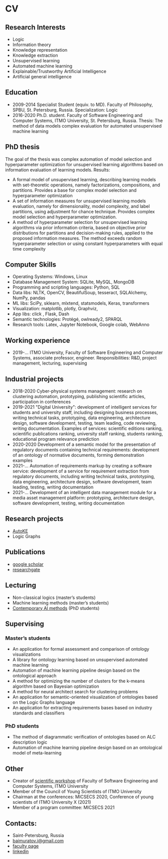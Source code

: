 # CV

## Research Interests
- Logic
- Information theory
- Knowledge representation
- Knowledge extraction
- Unsupervised learning
- Automated machine learning
- Explainable/Trustworthy Artificial Intelligence
- Artificial general intelligence

## Education
- 2009-2014	Specialist Student (equiv. to MD). Faculty of Philosophy, SPBU, St. Petersburg, Russia. Specialization: Logic
- 2016-2020 Ph.D. student. Faculty of Software Engineering and Computer Systems, ITMO University, St. Petersburg, Russia. Thesis: The method of data models complex evaluation for automated unsupervised machine learning

## PhD thesis
The goal of the thesis was complex automation of model selection and hyperparameter optimization for unsupervised learning algorithms based on information evaluation of learning models. Results:
-	A formal model of unsupervised learning, describing learning models with set-theoretic operations, namely factorizations, compositions, and partitions. Provides a base for complex model selection and hyperparameter optimization
-	A set of information measures for unsupervised learning models evaluation, namely for dimensionality, model complexity, and label partitions, using adjustment for chance technique. Provides complex model selection and hyperparameter optimization.
-	A method of hyperparameter selection for unsupervised learning algorithms via prior information criteria, based on objective prior distributions for partitions and decision-making rules, applied to the proposed information measures. The method exceeds random hyperparameter selection or using constant hyperparameters with equal time complexity

## Computer Skills
-	Operating Systems: Windows, Linux
-	Database Management System: SQLite, MySQL, MongoDB
-	Programming and scripting languages: Python, SQL
-	Data libs: NLTK, OpenCV, BeautifulSoup, tesseract, SQLAlchemy, NumPy, pandas
-	ML libs: SciPy, sklearn, mlxtend, statsmodels, Keras, transformers
-	Visualization: matplotlib, plotly, Graphviz, 
-	App libs: click , Flask, Dash
-	Semantic technologies: Protégé, owlready2, SPARQL
-	Research tools: Latex, Jupyter Notebook, Google colab, WebAnno

## Working experience
- 2019-…  ITMO University, Faculty of Software Engineering and Computer Systems, associate professor, engineer. Responsibilities: R&D, project management, lecturing, supervising

## Industrial projects
- 2018-2020 Cyber-physical systems management: research on clustering automation, prototyping, publishing scientific articles, participation in conferences
- 2019-2021 "Digital University": development of intelligent services for students and university staff, including designing business processes, writing technical tasks, prototyping, data engineering, architecture design, software development, testing, team leading, code reviewing, writing documentation. Examples of services: scientific editions ranking, scientific publications ranking, university staff ranking, students ranking, educational program relevance prediction
- 2020-2020 Development of a semantic model for the presentation of regulatory documents containing technical requirements: development of an ontology of normative documents, forming demonstration examples
- 2021-…  Automation of requirements markup by creating a software service: development of a service for requirement extraction from regulatory documents, including writing technical tasks, prototyping, data engineering, architecture design, software development, team leading, testing, writing documentation
- 2021-…  Development of an intelligent data management module for a media asset management platform: prototyping, architecture design, software development, testing, writing documentation

## Research projects
- [AutoKE](https://ldrbmrtv.github.io/AutoKE/)
- Logic Graphs

## Publications

- [google scholar](https://scholar.google.se/citations?user=aG08GegAAAAJ)
- [researchgate](https://www.researchgate.net/profile/Ildar-Baimuratov)

## Lecturing
-	Non-classical logics (master’s students)
-	Machine learning methods (master’s students)
-	[Contemporary AI methods](https://www.youtube.com/channel/UCIsw-78RXEm3LYSl4Ry0-WQ) (PhD students)

## Supervising

### Master’s students
-	An application for formal assessment and comparison of ontology visualizations
-	A library for ontology learning based on unsupervised automated machine learning
-	Automation of machine learning pipeline design based on the ontological approach
-	A method for optimizing the number of clusters for the k-means algorithm based on Bayesian optimization
-	A method for neural architect search for clustering problems
-	An application for semantic-oriented visualization of ontologies based on the Logic Graphs language
-	An application for extracting requirements bases based on industry standards and classifiers

### PhD students
-	The method of diagrammatic verification of ontologies based on ALC description logic
-	Automation of machine learning pipeline design based on an ontological model of meta-learning

## Other
-	Creator of [scientific workshop](https://ldrbmrtv.github.io/SCS.Workshop/) of Faculty of Software Engineering and Computer Systems, ITMO University
-	Member of the Council of Young Scientists of ITMO University
-	Chairman at the conferences: MICSECS 2020, Conference of young scientists of ITMO University X (2021)
-	Member of a program committee: MICSECS 2021

## Contacts:
- Saint-Petersburg, Russia
- baimuratov.i@gmail.com
- [faculty page](https://scs.ifmo.ru/en/viewperson/224068/baimuratov-ildar.htm)
- [linkedin](https://www.linkedin.com/in/ildar-baimuratov-7496871b1/)
